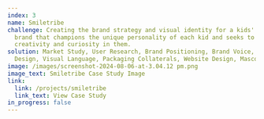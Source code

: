 ```yaml
---
index: 3
name: Smiletribe
challenge: Creating the brand strategy and visual identity for a kids' clothing
  brand that champions the unique personality of each kid and seeks to encourage
  creativity and curiosity in them.
solution: Market Study, User Research, Brand Positioning, Brand Voice, Logo
  Design, Visual Language, Packaging Collaterals, Website Design, Mascot Design
image: /images/screenshot-2024-08-06-at-3.04.12 pm.png
image_text: Smiletribe Case Study Image
link:
  link: /projects/smiletribe
  link_text: View Case Study
in_progress: false
---
```

